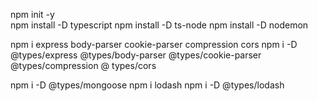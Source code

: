 npm init -y   
npm install -D typescript
npm install -D ts-node 
npm install -D nodemon

npm i express body-parser cookie-parser compression cors
npm i -D @types/express @types/body-parser @types/cookie-parser @types/compression @
types/cors

npm i -D @types/mongoose 
npm i lodash
npm i -D @types/lodash
